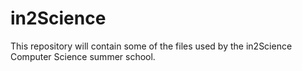 # in2Science

This repository will contain some of the files used by the in2Science Computer Science summer school.
